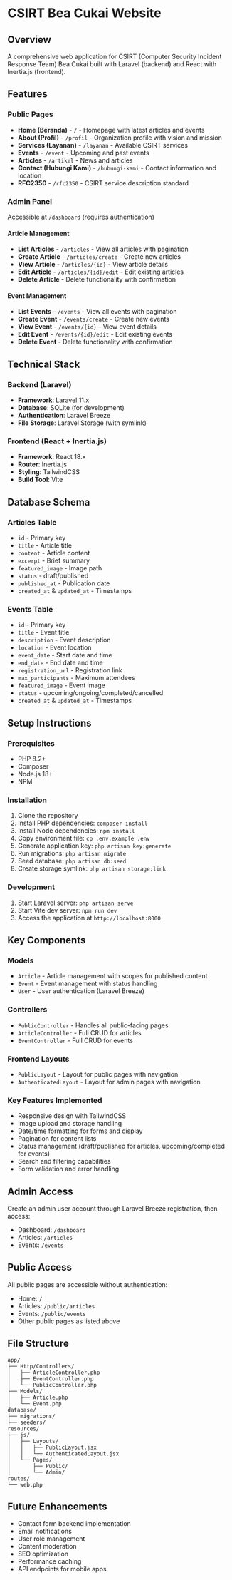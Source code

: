 # CSIRT Bea Cukai Website

## Overview
A comprehensive web application for CSIRT (Computer Security Incident Response Team) Bea Cukai built with Laravel (backend) and React with Inertia.js (frontend).

## Features

### Public Pages
- **Home (Beranda)** - `/` - Homepage with latest articles and events
- **About (Profil)** - `/profil` - Organization profile with vision and mission
- **Services (Layanan)** - `/layanan` - Available CSIRT services
- **Events** - `/event` - Upcoming and past events
- **Articles** - `/artikel` - News and articles
- **Contact (Hubungi Kami)** - `/hubungi-kami` - Contact information and location
- **RFC2350** - `/rfc2350` - CSIRT service description standard

### Admin Panel
Accessible at `/dashboard` (requires authentication)

#### Article Management
- **List Articles** - `/articles` - View all articles with pagination
- **Create Article** - `/articles/create` - Create new articles
- **View Article** - `/articles/{id}` - View article details
- **Edit Article** - `/articles/{id}/edit` - Edit existing articles
- **Delete Article** - Delete functionality with confirmation

#### Event Management  
- **List Events** - `/events` - View all events with pagination
- **Create Event** - `/events/create` - Create new events
- **View Event** - `/events/{id}` - View event details
- **Edit Event** - `/events/{id}/edit` - Edit existing events
- **Delete Event** - Delete functionality with confirmation

## Technical Stack

### Backend (Laravel)
- **Framework**: Laravel 11.x
- **Database**: SQLite (for development)
- **Authentication**: Laravel Breeze
- **File Storage**: Laravel Storage (with symlink)

### Frontend (React + Inertia.js)
- **Framework**: React 18.x
- **Router**: Inertia.js
- **Styling**: TailwindCSS
- **Build Tool**: Vite

## Database Schema

### Articles Table
- `id` - Primary key
- `title` - Article title
- `content` - Article content
- `excerpt` - Brief summary
- `featured_image` - Image path
- `status` - draft/published
- `published_at` - Publication date
- `created_at` & `updated_at` - Timestamps

### Events Table
- `id` - Primary key
- `title` - Event title
- `description` - Event description
- `location` - Event location
- `event_date` - Start date and time
- `end_date` - End date and time
- `registration_url` - Registration link
- `max_participants` - Maximum attendees
- `featured_image` - Event image
- `status` - upcoming/ongoing/completed/cancelled
- `created_at` & `updated_at` - Timestamps

## Setup Instructions

### Prerequisites
- PHP 8.2+
- Composer
- Node.js 18+
- NPM

### Installation
1. Clone the repository
2. Install PHP dependencies: `composer install`
3. Install Node dependencies: `npm install`
4. Copy environment file: `cp .env.example .env`
5. Generate application key: `php artisan key:generate`
6. Run migrations: `php artisan migrate`
7. Seed database: `php artisan db:seed`
8. Create storage symlink: `php artisan storage:link`

### Development
1. Start Laravel server: `php artisan serve`
2. Start Vite dev server: `npm run dev`
3. Access the application at `http://localhost:8000`

## Key Components

### Models
- `Article` - Article management with scopes for published content
- `Event` - Event management with status handling
- `User` - User authentication (Laravel Breeze)

### Controllers
- `PublicController` - Handles all public-facing pages
- `ArticleController` - Full CRUD for articles
- `EventController` - Full CRUD for events

### Frontend Layouts
- `PublicLayout` - Layout for public pages with navigation
- `AuthenticatedLayout` - Layout for admin pages with navigation

### Key Features Implemented
- Responsive design with TailwindCSS
- Image upload and storage handling
- Date/time formatting for forms and display
- Pagination for content lists
- Status management (draft/published for articles, upcoming/completed for events)
- Search and filtering capabilities
- Form validation and error handling

## Admin Access
Create an admin user account through Laravel Breeze registration, then access:
- Dashboard: `/dashboard`
- Articles: `/articles`
- Events: `/events`

## Public Access
All public pages are accessible without authentication:
- Home: `/`
- Articles: `/public/articles`
- Events: `/public/events`
- Other public pages as listed above

## File Structure
```
app/
├── Http/Controllers/
│   ├── ArticleController.php
│   ├── EventController.php
│   └── PublicController.php
├── Models/
│   ├── Article.php
│   └── Event.php
database/
├── migrations/
├── seeders/
resources/
├── js/
│   ├── Layouts/
│   │   ├── PublicLayout.jsx
│   │   └── AuthenticatedLayout.jsx
│   └── Pages/
│       ├── Public/
│       └── Admin/
routes/
└── web.php
```

## Future Enhancements
- Contact form backend implementation
- Email notifications
- User role management
- Content moderation
- SEO optimization
- Performance caching
- API endpoints for mobile apps
